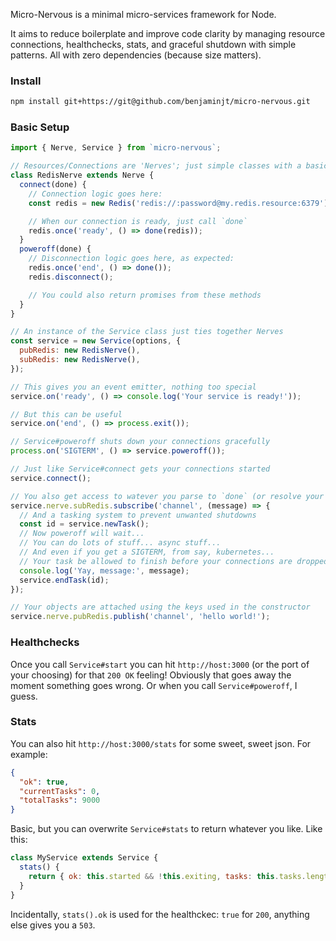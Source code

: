 Micro-Nervous is a minimal micro-services framework for Node.

It aims to reduce boilerplate and improve code clarity by managing resource connections, healthchecks, stats, and graceful shutdown with simple patterns.
All with zero dependencies (because size matters).

### Install

```bash
npm install git+https://git@github.com/benjaminjt/micro-nervous.git
```

### Basic Setup

```js
import { Nerve, Service } from `micro-nervous`;

// Resources/Connections are 'Nerves'; just simple classes with a basic interface
class RedisNerve extends Nerve {
  connect(done) {
    // Connection logic goes here:
    const redis = new Redis('redis://:password@my.redis.resource:6379');

    // When our connection is ready, just call `done`
    redis.once('ready', () => done(redis));
  }
  poweroff(done) {
    // Disconnection logic goes here, as expected:
    redis.once('end', () => done());
    redis.disconnect();

    // You could also return promises from these methods
  }
}

// An instance of the Service class just ties together Nerves
const service = new Service(options, { 
  pubRedis: new RedisNerve(),
  subRedis: new RedisNerve(),
});

// This gives you an event emitter, nothing too special
service.on('ready', () => console.log('Your service is ready!'));

// But this can be useful
service.on('end', () => process.exit());

// Service#poweroff shuts down your connections gracefully
process.on('SIGTERM', () => service.poweroff());

// Just like Service#connect gets your connections started
service.connect();

// You also get access to watever you parse to `done` (or resolve your promise with)
service.nerve.subRedis.subscribe('channel', (message) => {
  // And a tasking system to prevent unwanted shutdowns
  const id = service.newTask();
  // Now poweroff will wait...
  // You can do lots of stuff... async stuff...
  // And even if you get a SIGTERM, from say, kubernetes...
  // Your task be allowed to finish before your connections are dropped!
  console.log('Yay, message:', message);
  service.endTask(id);
});

// Your objects are attached using the keys used in the constructor
service.nerve.pubRedis.publish('channel', 'hello world!');
```

### Healthchecks
Once you call `Service#start` you can hit `http://host:3000` (or the port of your choosing) for that `200 OK` feeling!
Obviously that goes away the moment something goes wrong. Or when you call `Service#poweroff`, I guess.

### Stats
You can also hit `http://host:3000/stats` for some sweet, sweet json. For example:

```json
{
  "ok": true,
  "currentTasks": 0,
  "totalTasks": 9000
}
```

Basic, but you can overwrite `Service#stats` to return whatever you like. Like this:

```js
class MyService extends Service {
  stats() {
    return { ok: this.started && !this.exiting, tasks: this.tasks.length, answer: 42 };
  }
}
```

Incidentally, `stats().ok` is used for the healthckec: `true` for `200`, anything else gives you a `503`.
